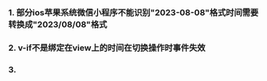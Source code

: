 ### 1. 部分ios苹果系统微信小程序不能识别"2023-08-08"格式时间需要转换成"2023/08/08"格式
### 2. v-if不是绑定在view上的时间在切换操作时事件失效
### 3.
